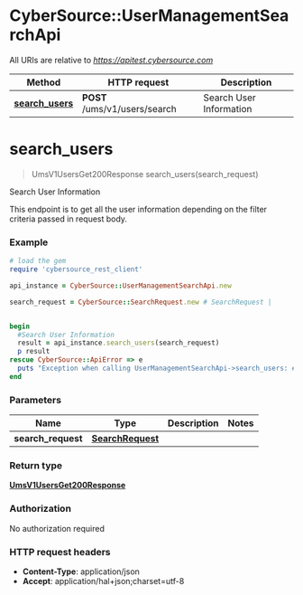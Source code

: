 # CyberSource::UserManagementSearchApi

All URIs are relative to *https://apitest.cybersource.com*

Method | HTTP request | Description
------------- | ------------- | -------------
[**search_users**](UserManagementSearchApi.md#search_users) | **POST** /ums/v1/users/search | Search User Information


# **search_users**
> UmsV1UsersGet200Response search_users(search_request)

Search User Information

This endpoint is to get all the user information depending on the filter criteria passed in request body.

### Example
```ruby
# load the gem
require 'cybersource_rest_client'

api_instance = CyberSource::UserManagementSearchApi.new

search_request = CyberSource::SearchRequest.new # SearchRequest | 


begin
  #Search User Information
  result = api_instance.search_users(search_request)
  p result
rescue CyberSource::ApiError => e
  puts "Exception when calling UserManagementSearchApi->search_users: #{e}"
end
```

### Parameters

Name | Type | Description  | Notes
------------- | ------------- | ------------- | -------------
 **search_request** | [**SearchRequest**](SearchRequest.md)|  | 

### Return type

[**UmsV1UsersGet200Response**](UmsV1UsersGet200Response.md)

### Authorization

No authorization required

### HTTP request headers

 - **Content-Type**: application/json
 - **Accept**: application/hal+json;charset=utf-8



